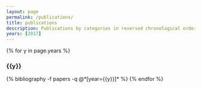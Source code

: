 ```yaml
---
layout: page
permalink: /publications/
title: publications
description: Publications by categories in reversed chronological order.
years: [2017]
---
```


{% for y in page.years %}
  <h3 class="year">{{y}}</h3>
  {% bibliography -f papers -q @*[year={{y}}]* %}
{% endfor %}
